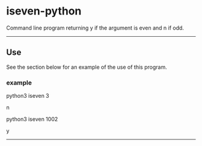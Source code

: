# iseven-python
Command line program returning y if the argument is even and n if odd.

--------------------------

## Use

See the section below for an example of the use of this program. 

### example

python3 iseven 3 

n

python3 iseven 1002

y

-------------------------
